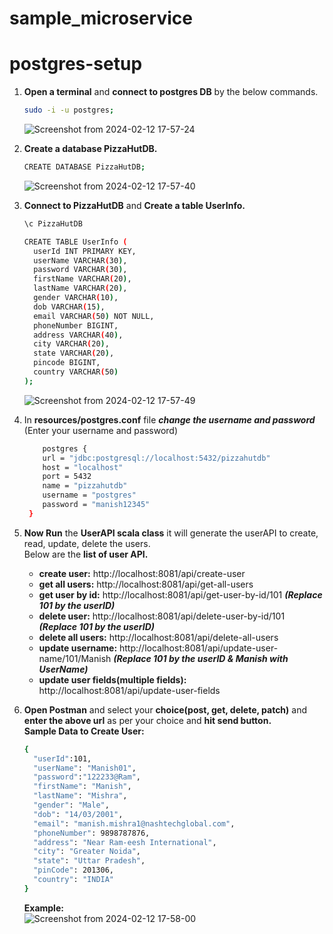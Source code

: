 # sample_microservice

# postgres-setup
1. **Open a terminal** and **connect to postgres DB** by the below commands.     
     ```sh 
   sudo -i -u postgres;       
   ```         
   ![Screenshot from 2024-02-12 17-57-24](https://github.com/PradyumanKnoldus/sample_microservice/assets/124979629/c7274a2c-5c73-4590-9066-fdf6269cc965)
        

3. **Create a database PizzaHutDB.**        
    ```sh 
   CREATE DATABASE PizzaHutDB;       
   ```        
   ![Screenshot from 2024-02-12 17-57-40](https://github.com/PradyumanKnoldus/sample_microservice/assets/124979629/8cbbd882-9950-48e0-a717-a079956e29e9)
         


4. **Connect to PizzaHutDB** and **Create a table UserInfo.**
    ```sh 
   \c PizzaHutDB 
   ```
    ```sh 
    CREATE TABLE UserInfo (
      userId INT PRIMARY KEY,
      userName VARCHAR(30),
      password VARCHAR(30),
      firstName VARCHAR(20),
      lastName VARCHAR(20),
      gender VARCHAR(10),
      dob VARCHAR(15),
      email VARCHAR(50) NOT NULL,
      phoneNumber BIGINT,
      address VARCHAR(40),
      city VARCHAR(20),
      state VARCHAR(20),
      pincode BIGINT,
      country VARCHAR(50)
    );
    ```             
    ![Screenshot from 2024-02-12 17-57-49](https://github.com/PradyumanKnoldus/sample_microservice/assets/124979629/8dab4ec1-39be-43ed-acf0-6de87b5fe5eb)

         

5. In **resources/postgres.conf** file **_change the username and password_** (Enter your username and password)
   ```sh
       postgres {
       url = "jdbc:postgresql://localhost:5432/pizzahutdb"
       host = "localhost"
       port = 5432
       name = "pizzahutdb"
       username = "postgres"  
       password = "manish12345"
    }
   ```
   

6. **Now Run** the **UserAPI scala class** it will generate the userAPI to create, read, update, delete the users.    
   Below are the **list of user API.**
    - **create user:** http://localhost:8081/api/create-user
    - **get all users:** http://localhost:8081/api/get-all-users
    - **get user by id:** http://localhost:8081/api/get-user-by-id/101 **_(Replace 101 by the userID)_**
    - **delete user:** http://localhost:8081/api/delete-user-by-id/101 **_(Replace 101 by the userID)_**
    - **delete all users:** http://localhost:8081/api/delete-all-users 
    - **update username:** http://localhost:8081/api/update-user-name/101/Manish **_(Replace 101 by the userID & Manish with UserName)_**
    - **update user fields(multiple fields):** http://localhost:8081/api/update-user-fields


7. **Open Postman** and select your **choice(post, get, delete, patch)** and **enter the above url** as per your choice and **hit send button.**  
    **Sample Data to Create User:**
    ```sh
   { 
      "userId":101,
      "userName": "Manish01",
      "password":"122233@Ram",
      "firstName": "Manish",
      "lastName": "Mishra",
      "gender": "Male",
      "dob": "14/03/2001",
      "email": "manish.mishra1@nashtechglobal.com",
      "phoneNumber": 9898787876,
      "address": "Near Ram-eesh International",
      "city": "Greater Noida",
      "state": "Uttar Pradesh",
      "pinCode": 201306,
      "country": "INDIA"
   }
   ```
   **Example:**               
   ![Screenshot from 2024-02-12 17-58-00](https://github.com/PradyumanKnoldus/sample_microservice/assets/124979629/7032b984-5b6e-4c4c-ac5e-e293bf2db985)
